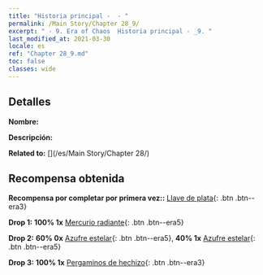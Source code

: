 ```yaml
---
title: "Historia principal -  - "
permalink: /Main Story/Chapter 28_9/
excerpt: " - 9. Era of Chaos  Historia principal - _9. "
last_modified_at: 2021-03-30
locale: es
ref: "Chapter 28_9.md"
toc: false
classes: wide
---
```


## Detalles

 **Nombre:** 

 **Descripción:** 

 **Related to:** [](/es/Main Story/Chapter 28/)

## Recompensa obtenida

 **Recompensa por completar por primera vez::** [Llave de plata](/es/Items/con_693/){: .btn .btn--era3}

 **Drop 1:** **100% 1x** [Mercurio radiante](/es/Items/mat_98/){: .btn .btn--era5}

 **Drop 2:** **60% 0x** [Azufre estelar](/es/Items/mat_92/){: .btn .btn--era5}, **40% 1x** [Azufre estelar](/es/Items/mat_92/){: .btn .btn--era5}

 **Drop 3:** **100% 1x** [Pergaminos de hechizo](/es/Items/con_694/){: .btn .btn--era3}

